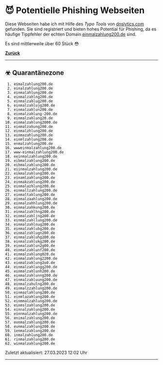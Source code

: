 # 😈 Potentielle Phishing Webseiten

Diese Webseiten habe ich mit Hilfe des *Typo Tools* von [dnslytics.com](https://dnslytics.com/domain-typos) gefunden. Sie sind registriert und bieten hohes Potential für Phishing, da es häufige Tippfehler der echten Domain [einmalzahlung200.de](https://einmalzahlung200.de) sind.

Es sind mittlerweile über 60 Stück 😳

[**Zurück**](/)

---

## ☣ Quarantänezone

```text
 1. eimalzahlung200.de
 2. einalzahlung200.de
 3. einmalahlung200.de
 4. einmalzahlng200.de
 5. einmalzahlug200.de
 6. einmalzahlujg200.de
 7. einmalzahlun200.de
 8. einmalzahlung-200.de
 9. einmalzahlung20.de
10. einmalzahlung2000.de
11. einmalzahung200.de
12. einmalzhlung200.de
13. einmazahlung200.de
14. einmlzahlung200.de
15. enmalzahlung200.de
16. wwweinmalzahlung200.de
17. www-einmalzahlung200.de
18. eeinmalzahlung200.de
19. eibmalzahlung200.de
20. eihmalzahlung200.de
21. eiinmalzahlung200.de
22. eikmalzahlung200.de
23. einamlzahlung200.de
24. einmakzahlung200.de
25. einmalazhlung200.de
26. einmallzahlung200.de
27. einmaltahlung200.de
28. einmalzaahlung200.de
29. einmalzahhlung200.de
30. einmalzahkung200.de
31. einmalzahlhng200.de
32. einmalzahljng200.de
33. einmalzahllung200.de
34. einmalzahlnug200.de
35. einmalzahlubg200.de
36. einmalzahlugn200.de
37. einmalzahluhg200.de
38. einmalzahlukg200.de
39. einmalzahlun2g00.de
40. einmalzahlunf200.de
41. einmalzahlung020.de
42. einmalzahlung2200.de
43. einmalzahlung2o0.de
44. einmalzahlungg200.de
45. einmalzahlunh200.de
46. einmalzahlunng200.de
47. einmalzahluung200.de
48. einmalzahulng200.de
49. einmalzzahlung200.de
50. einmazlahlung200.de
51. einmlazahlung200.de
52. einmmalzahlung200.de
53. einmslzahlung200.de
54. einnalzahlung200.de
55. einnmalzahlung200.de
56. enimalzahlung200.de
57. eonmalzahlung200.de
58. eunmalzahlung200.de
59. ienmalzahlung200.de
60. inmalzahlung200.de
61. rinmalzahlung200.de
62. winmalzahlung200.de
```

Zuletzt aktualisiert: 27.03.2023 12:02 Uhr

---
